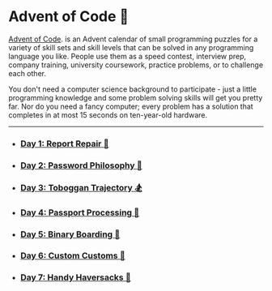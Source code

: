 # Advent of Code :christmas_tree:
[Advent of Code](https://adventofcode.com/). is an Advent calendar of small programming puzzles for a variety of skill sets and skill levels that can be solved in any programming language you like. People use them as a speed contest, interview prep, company training, university coursework, practice problems, or to challenge each other.

You don't need a computer science background to participate - just a little programming knowledge and some problem solving skills will get you pretty far. Nor do you need a fancy computer; every problem has a solution that completes in at most 15 seconds on ten-year-old hardware.
____
* ### [Day 1: Report Repair :palm_tree:](https://github.com/ONsistems/advent-code/tree/main/2020/1)
* ### [Day 2: Password Philosophy :key:](https://github.com/ONsistems/advent-code/tree/main/2020/2)
* ### [Day 3: Toboggan Trajectory :snowboarder:](https://github.com/ONsistems/advent-code/tree/main/2020/3)
* ### [Day 4: Passport Processing :bookmark_tabs:](https://github.com/ONsistems/advent-code/tree/main/2020/4)
* ### [Day 5: Binary Boarding :seat:](https://github.com/ONsistems/advent-code/tree/main/2020/5)
* ### [Day 6: Custom Customs :pencil:](https://github.com/ONsistems/advent-code/tree/main/2020/6)
* ### [Day 7: Handy Haversacks :handbag:](https://github.com/ONsistems/advent-code/tree/main/2020/7)